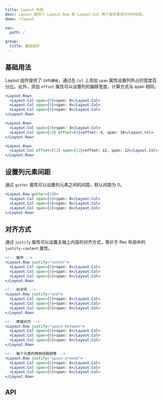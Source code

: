 ```yaml
---
title: Layout 布局
desc: Layout 提供了 Layout.Row 和 Layout.Col 两个组件来进行行列布局。
demo: /layout

nav:
  path: /

group:
  title: 基础组件
---
```


## 基础用法

Layout 组件提供了 `24列栅格`，通过在 `Col` 上添加 `span` 属性设置列所占的宽度百分比。此外，添加 `offset` 属性可以设置列的偏移宽度，计算方式与 span 相同。

```jsx
<Layout.Row>
  <Layout.Col span={8}>span: 8</Layout.Col>
  <Layout.Col span={8}>span: 8</Layout.Col>
  <Layout.Col span={8}>span: 8</Layout.Col>
</Layout.Row>

<Layout.Row>
  <Layout.Col span={4}>span: 4</Layout.Col>
  <Layout.Col span={10} offset={4}>offset: 4, span: 10</Layout.Col>
</Layout.Row>

<Layout.Row>
  <Layout.Col offset={12} span={12}>offset: 12, span: 12</Layout.Col>
</Layout.Row>
```

## 设置列元素间距

通过 `gutter` 属性可以设置列元素之间的间距，默认间距为 0。

```jsx
<Layout.Row gutter={20}>
  <Layout.Col span={8}>span: 8</Layout.Col>
  <Layout.Col span={8}>span: 8</Layout.Col>
  <Layout.Col span={8}>span: 8</Layout.Col>
</Layout.Row>
```

## 对齐方式

通过 `justify` 属性可以设置主轴上内容的对齐方式，等价于 flex 布局中的 `justify-content` 属性。

```jsx
<!-- 居中 -->
<Layout.Row justify="center">
  <Layout.Col span={6}>span: 6</Layout.Col>
  <Layout.Col span={6}>span: 6</Layout.Col>
  <Layout.Col span={6}>span: 6</Layout.Col>
</Layout.Row>

<!-- 右对齐 -->
<Layout.Row justify="end">
  <Layout.Col span={6}>span: 6</Layout.Col>
  <Layout.Col span={6}>span: 6</Layout.Col>
  <Layout.Col span={6}>span: 6</Layout.Col>
</Layout.Row>

<!-- 两端对齐 -->
<Layout.Row justify="space-between">
  <Layout.Col span={6}>span: 6</Layout.Col>
  <Layout.Col span={6}>span: 6</Layout.Col>
  <Layout.Col span={6}>span: 6</Layout.Col>
</Layout.Row>

<!-- 每个元素的两侧间隔相等 -->
<Layout.Row justify="space-around">
  <Layout.Col span={6}>span: 6</Layout.Col>
  <Layout.Col span={6}>span: 6</Layout.Col>
  <Layout.Col span={6}>span: 6</Layout.Col>
</Layout.Row>
```

## API

<API></API>
